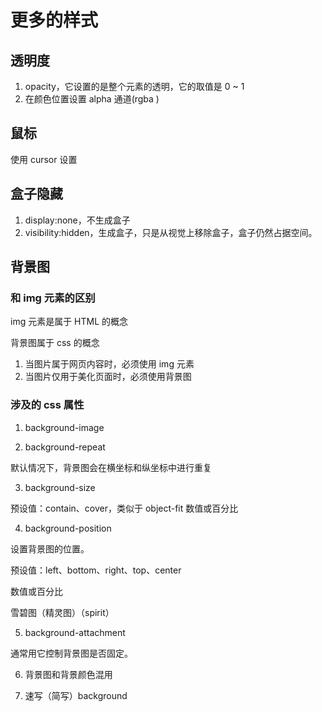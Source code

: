 # 更多的样式

## 透明度

1. opacity，它设置的是整个元素的透明，它的取值是 0 ~ 1
2. 在颜色位置设置 alpha 通道(rgba )

## 鼠标

使用 cursor 设置

## 盒子隐藏

1. display:none，不生成盒子
2. visibility:hidden，生成盒子，只是从视觉上移除盒子，盒子仍然占据空间。

## 背景图

### 和 img 元素的区别

img 元素是属于 HTML 的概念

背景图属于 css 的概念

1. 当图片属于网页内容时，必须使用 img 元素
2. 当图片仅用于美化页面时，必须使用背景图

### 涉及的 css 属性

1. background-image

2. background-repeat

默认情况下，背景图会在横坐标和纵坐标中进行重复

3. background-size

预设值：contain、cover，类似于 object-fit
数值或百分比

4. background-position

设置背景图的位置。

预设值：left、bottom、right、top、center

数值或百分比

雪碧图（精灵图）（spirit）

5. background-attachment

通常用它控制背景图是否固定。

6. 背景图和背景颜色混用

7. 速写（简写）background
